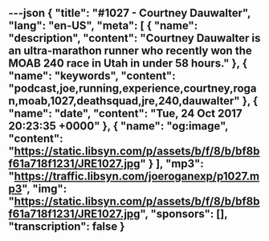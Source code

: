 ---json
{
  "title": "#1027 - Courtney Dauwalter",
  "lang": "en-US",
  "meta": [
    {
      "name": "description",
      "content": "Courtney Dauwalter is an ultra-marathon runner who recently won the MOAB 240 race in Utah in under 58 hours."
    },
    {
      "name": "keywords",
      "content": "podcast,joe,running,experience,courtney,rogan,moab,1027,deathsquad,jre,240,dauwalter"
    },
    {
      "name": "date",
      "content": "Tue, 24 Oct 2017 20:23:35 +0000"
    },
    {
      "name": "og:image",
      "content": "https://static.libsyn.com/p/assets/b/f/8/b/bf8bf61a718f1231/JRE1027.jpg"
    }
  ],
  "mp3": "https://traffic.libsyn.com/joeroganexp/p1027.mp3",
  "img": "https://static.libsyn.com/p/assets/b/f/8/b/bf8bf61a718f1231/JRE1027.jpg",
  "sponsors": [],
  "transcription": false
}
---
<episode-header />

<timemark seconds="0" />

<transcribe-call-to-action />

<episode-footer />